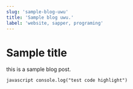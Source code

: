 ```yaml
---
slug: 'sample-blog-uwu'
title: 'Sample blog uwu.'
label: 'website, sapper, programing'
---
```


# Sample title

this is a sample blog post.

``javascript
  console.log("test code highlight")
``
